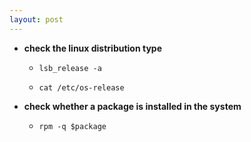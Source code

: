 ```yaml
---
layout: post
---
```

- **check the linux distribution type**

  - ```lsb_release -a```

  - ```cat /etc/os-release```
- **check whether a package is installed in the system**
  
  - ```rpm -q $package```
